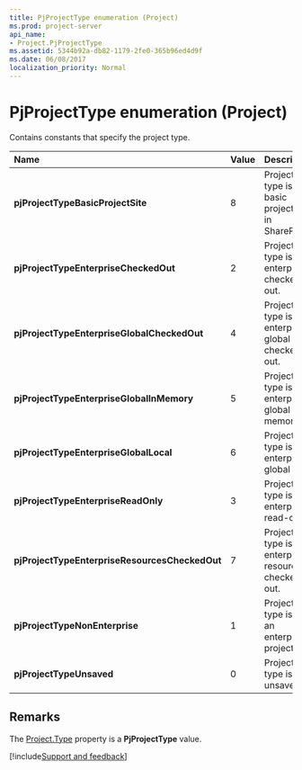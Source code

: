 ```yaml
---
title: PjProjectType enumeration (Project)
ms.prod: project-server
api_name:
- Project.PjProjectType
ms.assetid: 5344b92a-db82-1179-2fe0-365b96ed4d9f
ms.date: 06/08/2017
localization_priority: Normal
---
```



# PjProjectType enumeration (Project)

Contains constants that specify the project type.



|Name|Value|Description|
|:-----|:-----|:-----|
|**pjProjectTypeBasicProjectSite**|8|Project type is a basic project site in SharePoint.|
|**pjProjectTypeEnterpriseCheckedOut**|2|Project type is enterprise checked out.|
|**pjProjectTypeEnterpriseGlobalCheckedOut**|4|Project type is enterprise global checked out.|
|**pjProjectTypeEnterpriseGlobalInMemory**|5|Project type is enterprise global in memory.|
|**pjProjectTypeEnterpriseGlobalLocal**|6|Project type is enterprise global local.|
|**pjProjectTypeEnterpriseReadOnly**|3|Project type is enterprise read-only.|
|**pjProjectTypeEnterpriseResourcesCheckedOut**|7|Project type is enterprise resources checked out.|
|**pjProjectTypeNonEnterprise**|1|Project type is not an enterprise project.|
|**pjProjectTypeUnsaved**|0|Project type is unsaved.|

## Remarks

The [Project.Type](Project.Project.Type.md) property is a **PjProjectType** value.

[!include[Support and feedback](~/includes/feedback-boilerplate.md)]